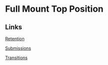 # Full Mount Top Position

## Links

[Retention](./retention)

[Submissions](./submissions)

[Transitions](./transitions)

